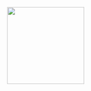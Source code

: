<img height="180em" src="https://github-readme-stats.vercel.app/api?username=mencretsu&show_icons=true&hide_border=true&&count_private=true&include_all_commits=true" />
